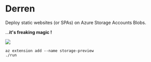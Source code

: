 
# Derren

Deploy static websites (or SPAs) on Azure Storage Accounts Blobs.  

...**it's freaking magic !**

![](https://cdn-static.denofgeek.com/sites/denofgeek/files/styles/main_wide/public/2017/09/derren_brown_main.jpg)


```
az extension add --name storage-preview
./run
```


